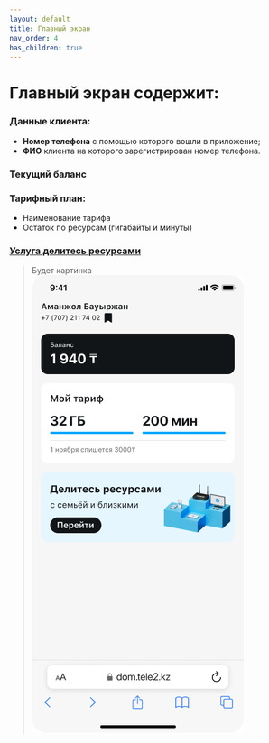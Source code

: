 ```yaml
---
layout: default
title: Главный экран
nav_order: 4
has_children: true
---
```


# Главный экран содержит:

### Данные клиента:

- **Номер телефона** с помощью которого вошли в приложение;
- **ФИО** клиента на которого зарегистрирован номер телефона.

### Текущий баланс

### Тарифный план:

- Наименование тарифа
- Остаток по ресурсам (гигабайты и минуты)

### [Услуга делитесь ресурсами](share-resources.md)

> Будет картинка
![main-page-screen](images/main-page.png)